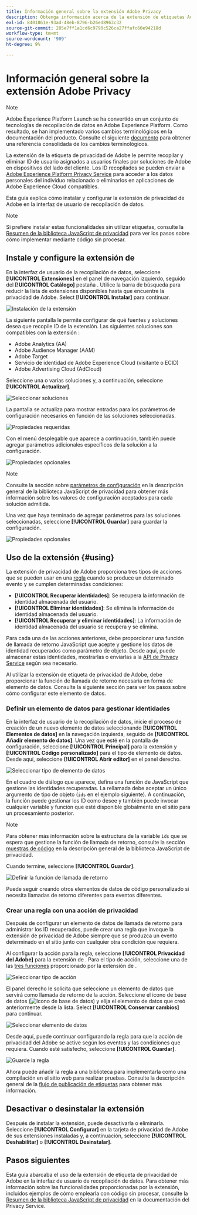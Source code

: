 ```yaml
---
title: Información general sobre la extensión Adobe Privacy
description: Obtenga información acerca de la extensión de etiquetas Adobe Privacy en Adobe Experience Platform.
exl-id: 8401861e-93ad-48eb-8796-b26ed8963c32
source-git-commit: 285e7ff1a1cd6c9790c526ca27ffafc60e94218d
workflow-type: tm+mt
source-wordcount: '909'
ht-degree: 9%

---
```


# Información general sobre la extensión Adobe Privacy

>[!NOTE]
>
>Adobe Experience Platform Launch se ha convertido en un conjunto de tecnologías de recopilación de datos en Adobe Experience Platform. Como resultado, se han implementado varios cambios terminológicos en la documentación del producto. Consulte el siguiente [documento](../../../term-updates.md) para obtener una referencia consolidada de los cambios terminológicos.

La extensión de la etiqueta de privacidad de Adobe le permite recopilar y eliminar ID de usuario asignados a usuarios finales por soluciones de Adobe en dispositivos del lado del cliente. Los ID recopilados se pueden enviar a [Adobe Experience Platform Privacy Service](../../../../privacy-service/home.md) para acceder a los datos personales del individuo relacionado o eliminarlos en aplicaciones de Adobe Experience Cloud compatibles.

Esta guía explica cómo instalar y configurar la extensión de privacidad de Adobe en la interfaz de usuario de recopilación de datos.

>[!NOTE]
>
>Si prefiere instalar estas funcionalidades sin utilizar etiquetas, consulte la [Resumen de la biblioteca JavaScript de privacidad](../../../../privacy-service/js-library.md) para ver los pasos sobre cómo implementar mediante código sin procesar.

## Instale y configure la extensión de 

En la interfaz de usuario de la recopilación de datos, seleccione **[!UICONTROL Extensiones]** en el panel de navegación izquierdo, seguido del **[!UICONTROL Catálogo]** pestaña . Utilice la barra de búsqueda para reducir la lista de extensiones disponibles hasta que encuentre la privacidad de Adobe. Select **[!UICONTROL Instalar]** para continuar.

![Instalación de la extensión](../../../images/extensions/privacy/install.png)

La siguiente pantalla le permite configurar de qué fuentes y soluciones desea que recopile ID de la extensión. Las siguientes soluciones son compatibles con la extensión :

* Adobe Analytics (AA)
* Adobe Audience Manager (AAM)
* Adobe Target
* Servicio de identidad de Adobe Experience Cloud (visitante o ECID)
* Adobe Advertising Cloud (AdCloud)

Seleccione una o varias soluciones y, a continuación, seleccione **[!UICONTROL Actualizar]**.

![Seleccionar soluciones](../../../images/extensions/privacy/select-solutions.png)

La pantalla se actualiza para mostrar entradas para los parámetros de configuración necesarios en función de las soluciones seleccionadas.

![Propiedades requeridas](../../../images/extensions/privacy/required-properties.png)

Con el menú desplegable que aparece a continuación, también puede agregar parámetros adicionales específicos de la solución a la configuración.

![Propiedades opcionales](../../../images/extensions/privacy/optional-properties.png)

>[!NOTE]
>
>Consulte la sección sobre [parámetros de configuración](../../../../privacy-service/js-library.md#config-params) en la descripción general de la biblioteca JavaScript de privacidad para obtener más información sobre los valores de configuración aceptados para cada solución admitida.

Una vez que haya terminado de agregar parámetros para las soluciones seleccionadas, seleccione **[!UICONTROL Guardar]** para guardar la configuración.

![Propiedades opcionales](../../../images/extensions/privacy/save-config.png)

## Uso de la extensión {#using}

La extensión de privacidad de Adobe proporciona tres tipos de acciones que se pueden usar en una [regla](../../../ui/managing-resources/rules.md) cuando se produce un determinado evento y se cumplen determinadas condiciones:

* **[!UICONTROL Recuperar identidades]**: Se recupera la información de identidad almacenada del usuario.
* **[!UICONTROL Eliminar identidades]**: Se elimina la información de identidad almacenada del usuario.
* **[!UICONTROL Recuperar y eliminar identidades]**: La información de identidad almacenada del usuario se recupera y se elimina.

Para cada una de las acciones anteriores, debe proporcionar una función de llamada de retorno JavaScript que acepte y gestione los datos de identidad recuperados como parámetro de objeto. Desde aquí, puede almacenar estas identidades, mostrarlas o enviarlas a la [API de Privacy Service](../../../../privacy-service/api/overview.md) según sea necesario.

Al utilizar la extensión de etiqueta de privacidad de Adobe, debe proporcionar la función de llamada de retorno necesaria en forma de elemento de datos. Consulte la siguiente sección para ver los pasos sobre cómo configurar este elemento de datos.

### Definir un elemento de datos para gestionar identidades

En la interfaz de usuario de la recopilación de datos, inicie el proceso de creación de un nuevo elemento de datos seleccionando **[!UICONTROL Elementos de datos]** en la navegación izquierda, seguido de **[!UICONTROL Añadir elemento de datos]**. Una vez que esté en la pantalla de configuración, seleccione **[!UICONTROL Principal]** para la extensión y **[!UICONTROL Código personalizado]** para el tipo de elemento de datos. Desde aquí, seleccione **[!UICONTROL Abrir editor]** en el panel derecho.

![Seleccionar tipo de elemento de datos](../../../images/extensions/privacy/data-element-type.png)

En el cuadro de diálogo que aparece, defina una función de JavaScript que gestione las identidades recuperadas. La rellamada debe aceptar un único argumento de tipo de objeto (`ids` en el ejemplo siguiente). A continuación, la función puede gestionar los ID como desee y también puede invocar cualquier variable y función que esté disponible globalmente en el sitio para un procesamiento posterior.

>[!NOTE]
>
>Para obtener más información sobre la estructura de la variable `ids` que se espera que gestione la función de llamada de retorno, consulte la sección [muestras de código](../../../../privacy-service/js-library.md#samples) en la descripción general de la biblioteca JavaScript de privacidad.

Cuando termine, seleccione **[!UICONTROL Guardar]**.

![Definir la función de llamada de retorno](../../../images/extensions/privacy/define-custom-code.png)

Puede seguir creando otros elementos de datos de código personalizado si necesita llamadas de retorno diferentes para eventos diferentes.

### Crear una regla con una acción de privacidad

Después de configurar un elemento de datos de llamada de retorno para administrar los ID recuperados, puede crear una regla que invoque la extensión de privacidad de Adobe siempre que se produzca un evento determinado en el sitio junto con cualquier otra condición que requiera.

Al configurar la acción para la regla, seleccione **[!UICONTROL Privacidad del Adobe]** para la extensión de . Para el tipo de acción, seleccione una de las [tres funciones](#using) proporcionado por la extensión de .

![Seleccionar tipo de acción](../../../images/extensions/privacy/action-type.png)

El panel derecho le solicita que seleccione un elemento de datos que servirá como llamada de retorno de la acción. Seleccione el icono de base de datos (![Icono de base de datos](../../../images/extensions/privacy/database.png)) y elija el elemento de datos que creó anteriormente desde la lista. Select **[!UICONTROL Conservar cambios]** para continuar.

![Seleccionar elemento de datos](../../../images/extensions/privacy/add-data-element.png)

Desde aquí, puede continuar configurando la regla para que la acción de privacidad del Adobe se active según los eventos y las condiciones que requiera. Cuando esté satisfecho, seleccione **[!UICONTROL Guardar]**.

![Guarde la regla](../../../images/extensions/privacy/save-rule.png)

Ahora puede añadir la regla a una biblioteca para implementarla como una compilación en el sitio web para realizar pruebas. Consulte la descripción general de la [flujo de publicación de etiquetas](../../../ui/publishing/overview.md) para obtener más información.

## Desactivar o desinstalar la extensión

Después de instalar la extensión, puede desactivarla o eliminarla. Seleccione **[!UICONTROL Configurar]** en la tarjeta de privacidad de Adobe de sus extensiones instaladas y, a continuación, seleccione **[!UICONTROL Deshabilitar]** o **[!UICONTROL Desinstalar]**.

## Pasos siguientes

Esta guía abarcaba el uso de la extensión de etiqueta de privacidad de Adobe en la interfaz de usuario de recopilación de datos. Para obtener más información sobre las funcionalidades proporcionadas por la extensión, incluidos ejemplos de cómo emplearla con código sin procesar, consulte la [Resumen de la biblioteca JavaScript de privacidad](../../../../privacy-service/js-library.md) en la documentación del Privacy Service.
